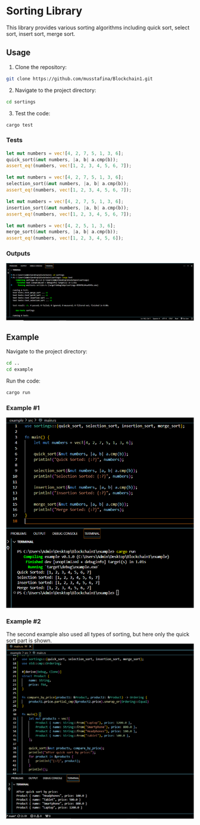 # Sorting Library
This library provides various sorting algorithms including quick sort, select sort, insert sort, merge sort.

## Usage

1. Clone the repository:

```bash
git clone https://github.com/musstafina/Blockchain1.git
``` 
2. Navigate to the project directory:
```bash
cd sortings
```
3. Test the code:
```bash
cargo test
```
### Tests
```rust
let mut numbers = vec![4, 2, 7, 5, 1, 3, 6];
quick_sort(&mut numbers, |a, b| a.cmp(b));
assert_eq!(numbers, vec![1, 2, 3, 4, 5, 6, 7]);
```

```rust
let mut numbers = vec![4, 2, 7, 5, 1, 3, 6];
selection_sort(&mut numbers, |a, b| a.cmp(b));
assert_eq!(numbers, vec![1, 2, 3, 4, 5, 6, 7]);
```

```rust
let mut numbers = vec![4, 2, 7, 5, 1, 3, 6];
insertion_sort(&mut numbers, |a, b| a.cmp(b));
assert_eq!(numbers, vec![1, 2, 3, 4, 5, 6, 7]);
```

```rust
let mut numbers = vec![4, 2, 5, 1, 3, 6];
merge_sort(&mut numbers, |a, b| a.cmp(b));
assert_eq!(numbers, vec![1, 2, 3, 4, 5, 6]);
```

### Outputs
![alt text](/image/test.png)


## Example
Navigate to the project directory:
```bash
cd ..
cd example
```
Run the code:
```bash
cargo run
```
### Example #1
![Alt Text](/image/example.png)

### Example #2
The second example also used all types of sorting, but here only the quick sort part is shown.
![Alt Text](/image/example2.png)





